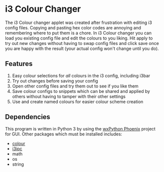 # i3 Colour Changer
The i3 Colour changer applet was created after frustration with editing i3 config files. Copying and pasting hex color codes are annoying and remembering where to put them is a chore. In i3 Colour changer you can load you existing config file and edit the colours to you liking. Hit apply to try out new changes without having to swap config files and click save once you are happy with the result (your actual config won't change until you do).
## Features
1. Easy colour selections for *all* colours in the i3 config, including i3bar
2. Try out changes before saving your config
3. Open other config files and try them out to see if you like them
4. Save colour configs to snippets which can be shared and applied by others without having to tamper with their other settings
5. Use and create named colours for easier colour scheme creation

## Dependencies
This program is written in Python 3 by using the [wxPython Phoenix](http://wiki.wxpython.org/How%20to%20install%20wxPython#Installing_wxPython-Phoenix_using_pip) project for GUI. Other packages which must be installed includes:
* [colour](https://pypi.python.org/pypi/colour/)
* [i3ipc](https://github.com/acrisci/i3ipc-python) 
* math
* os
* string